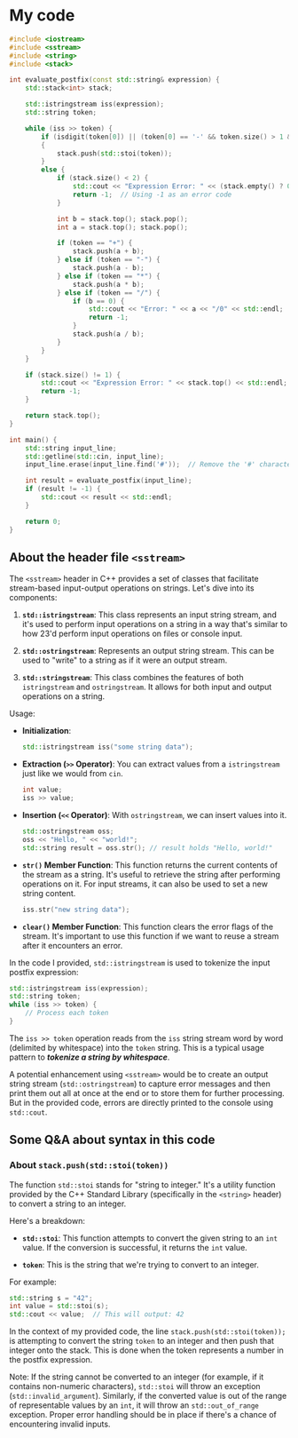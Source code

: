 # My code

```cpp
#include <iostream>
#include <sstream>
#include <string>
#include <stack>

int evaluate_postfix(const std::string& expression) {
    std::stack<int> stack;

    std::istringstream iss(expression);
    std::string token;

    while (iss >> token) {
        if (isdigit(token[0]) || (token[0] == '-' && token.size() > 1 && isdigit(token[1]))) //This checks if token starts with a negative number
        {
            stack.push(std::stoi(token));
        } 
        else {
            if (stack.size() < 2) {
                std::cout << "Expression Error: " << (stack.empty() ? 0 : stack.top()) << std::endl;
                return -1;  // Using -1 as an error code
            }

            int b = stack.top(); stack.pop();
            int a = stack.top(); stack.pop();

            if (token == "+") {
                stack.push(a + b);
            } else if (token == "-") {
                stack.push(a - b);
            } else if (token == "*") {
                stack.push(a * b);
            } else if (token == "/") {
                if (b == 0) {
                    std::cout << "Error: " << a << "/0" << std::endl;
                    return -1;
                }
                stack.push(a / b);
            }
        }
    }

    if (stack.size() != 1) {
        std::cout << "Expression Error: " << stack.top() << std::endl;
        return -1;
    }

    return stack.top();
}

int main() {
    std::string input_line;
    std::getline(std::cin, input_line);
    input_line.erase(input_line.find('#'));  // Remove the '#' character

    int result = evaluate_postfix(input_line);
    if (result != -1) {
        std::cout << result << std::endl;
    }

    return 0;
}
```

## About the header file `<sstream>`

The `<sstream>` header in C++ provides a set of classes that facilitate stream-based input-output operations on strings. Let's dive into its components:

1. **`std::istringstream`**: This class represents an input string stream, and it's used to perform input operations on a string in a way that's similar to how 23'd perform input operations on files or console input.

2. **`std::ostringstream`**: Represents an output string stream. This can be used to "write" to a string as if it were an output stream.

3. **`std::stringstream`**: This class combines the features of both `istringstream` and `ostringstream`. It allows for both input and output operations on a string.

Usage:

- **Initialization**:

    ```cpp
    std::istringstream iss("some string data");
    ```

- **Extraction (`>>` Operator)**: You can extract values from a `istringstream` just like we would from `cin`.

    ```cpp
    int value;
    iss >> value;
    ```

- **Insertion (`<<` Operator)**: With `ostringstream`, we can insert values into it.

    ```cpp
    std::ostringstream oss;
    oss << "Hello, " << "world!";
    std::string result = oss.str(); // result holds "Hello, world!"
    ```

- **`str()` Member Function**: This function returns the current contents of the stream as a string. It's useful to retrieve the string after performing operations on it. For input streams, it can also be used to set a new string content.

    ```cpp
    iss.str("new string data");
    ```

- **`clear()` Member Function**: This function clears the error flags of the stream. It's important to use this function if we want to reuse a stream after it encounters an error.

In the code I provided, `std::istringstream` is used to tokenize the input postfix expression:

```cpp
std::istringstream iss(expression);
std::string token;
while (iss >> token) {
    // Process each token
}
```

The `iss >> token` operation reads from the `iss` string stream word by word (delimited by whitespace) into the `token` string. This is a typical usage pattern to ***tokenize a string by whitespace***.

A potential enhancement using `<sstream>` would be to create an output string stream (`std::ostringstream`) to capture error messages and then print them out all at once at the end or to store them for further processing. But in the provided code, errors are directly printed to the console using `std::cout`.

## Some Q&A about syntax in this code

### About `stack.push(std::stoi(token))`

The function `std::stoi` stands for "string to integer." It's a utility function provided by the C++ Standard Library (specifically in the `<string>` header) to convert a string to an integer.

Here's a breakdown:

- **`std::stoi`**: This function attempts to convert the given string to an `int` value. If the conversion is successful, it returns the `int` value.

- **`token`**: This is the string that we're trying to convert to an integer.

For example:

```cpp
std::string s = "42";
int value = std::stoi(s);
std::cout << value;  // This will output: 42
```

In the context of my provided code, the line `stack.push(std::stoi(token));` is attempting to convert the string `token` to an integer and then push that integer onto the stack. This is done when the token represents a number in the postfix expression.

Note: If the string cannot be converted to an integer (for example, if it contains non-numeric characters), `std::stoi` will throw an exception (`std::invalid_argument`). Similarly, if the converted value is out of the range of representable values by an `int`, it will throw an `std::out_of_range` exception. Proper error handling should be in place if there's a chance of encountering invalid inputs.
